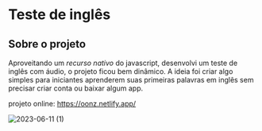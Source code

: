 # Teste de inglês

## Sobre o projeto

Aproveitando um *recurso nativo* do javascript, desenvolvi um teste de inglês com áudio, o projeto ficou bem dinâmico. A ideia foi criar algo simples para iniciantes aprenderem suas primeiras palavras em inglês sem precisar criar conta ou baixar algum app.

projeto online: https://oonz.netlify.app/

![2023-06-11 (1)](https://github.com/jadielsanttos/oonz/assets/82414367/72b40d7f-4bad-45ff-8fd7-e49779c21e0c)
